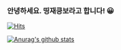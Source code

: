 ### 안녕하세요. 띵재킁보라고 합니다! 😀

[![Hits](https://hits.seeyoufarm.com/api/count/incr/badge.svg?url=https%3A%2F%2Fgithub.com%2FKjaeyoon492)](https://hits.seeyoufarm.com) 

[![Anurag's github stats](https://github-readme-stats.vercel.app/api?username=jaeyoon492&show_icons=true&theme=dracula)](https://github.com/anuraghazra/github-readme-stats)
